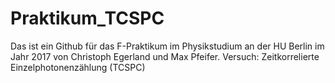 # Praktikum_TCSPC
Das ist ein Github für das F-Praktikum im Physikstudium an der HU Berlin im Jahr 2017 von Christoph Egerland und Max Pfeifer. 
Versuch: Zeitkorrelierte Einzelphotonenzählung (TCSPC)
